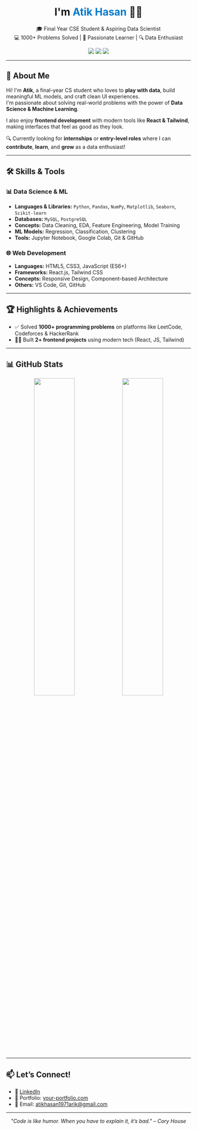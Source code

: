 <h1 align="center">
  I'm <span style="color:#007acc;">Atik Hasan</span> 👨‍💻
</h1>


<p align="center">
  🎓 Final Year CSE Student & Aspiring Data Scientist <br>
  💻 1000+ Problems Solved | 🌟 Passionate Learner | 🔍 Data Enthusiast
</p>

<p align="center">
  <img src="https://img.shields.io/badge/Python-Expert-blue?style=for-the-badge&logo=python" />
  <img src="https://img.shields.io/badge/Data%20Science-Enthusiast-success?style=for-the-badge&logo=scikit-learn" />
  <img src="https://img.shields.io/badge/Machine%20Learning-Lover-orange?style=for-the-badge&logo=tensorflow" />

</p>

---

## 🧠 About Me

Hi! I'm **Atik**, a final-year CS student who loves to **play with data**, build meaningful ML models, and craft clean UI experiences.  
I'm passionate about solving real-world problems with the power of **Data Science & Machine Learning**.

I also enjoy **frontend development** with modern tools like **React & Tailwind**, making interfaces that feel as good as they look.

🔍 Currently looking for **internships** or **entry-level roles** where I can **contribute**, **learn**, and **grow** as a data enthusiast!

---

## 🛠️ Skills & Tools

### 📊 Data Science & ML
- **Languages & Libraries:** `Python`, `Pandas`, `NumPy`, `Matplotlib`, `Seaborn`, `Scikit-learn`
- **Databases:** `MySQL`, `PostgreSQL`
- **Concepts:** Data Cleaning, EDA, Feature Engineering, Model Training
- **ML Models:** Regression, Classification, Clustering
- **Tools:** Jupyter Notebook, Google Colab, Git & GitHub

### 🌐 Web Development
- **Languages:** HTML5, CSS3, JavaScript (ES6+)
- **Frameworks:** React.js, Tailwind CSS
- **Concepts:** Responsive Design, Component-based Architecture
- **Others:** VS Code, Git, GitHub

---

## 🏆 Highlights & Achievements

- ✅ Solved **1000+ programming problems** on platforms like LeetCode, Codeforces & HackerRank
- 🧑‍💻 Built **2+ frontend projects** using modern tech (React, JS, Tailwind)
---

## 📊 GitHub Stats

<p align="center">
  <img src="https://github-readme-stats.vercel.app/api?username=atik-arik&show_icons=true&theme=tokyonight" width="47%" />
  <img src="https://github-readme-streak-stats.herokuapp.com/?user=atik-arik&theme=tokyonight" width="47%" />
</p>

---

## 📫 Let’s Connect!

- 🔗 [LinkedIn](https://www.linkedin.com/in/md-atik-hasan-610b07263/)
- 💼 Portfolio: [your-portfolio.com](https://your-portfolio.com)
- 📧 Email: atikhasan1971arik@gmail.com

---

<p align="center">
  <i>"Code is like humor. When you have to explain it, it’s bad." – Cory House</i>  
</p>
